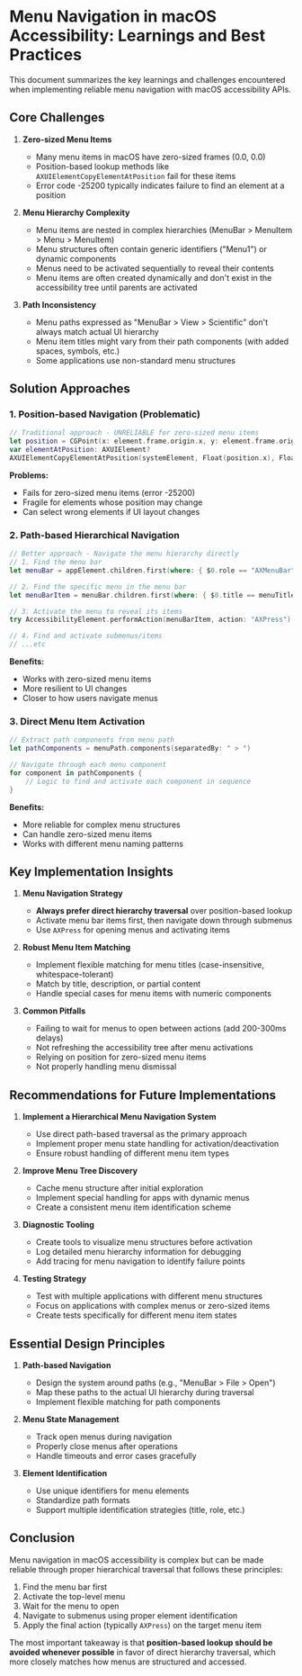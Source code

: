 # Menu Navigation in macOS Accessibility: Learnings and Best Practices

This document summarizes the key learnings and challenges encountered when implementing reliable menu navigation with macOS accessibility APIs.

## Core Challenges

1. **Zero-sized Menu Items**
   - Many menu items in macOS have zero-sized frames (0.0, 0.0)
   - Position-based lookup methods like `AXUIElementCopyElementAtPosition` fail for these items
   - Error code -25200 typically indicates failure to find an element at a position

2. **Menu Hierarchy Complexity**
   - Menu items are nested in complex hierarchies (MenuBar > MenuItem > Menu > MenuItem)
   - Menu structures often contain generic identifiers ("Menu1") or dynamic components
   - Menus need to be activated sequentially to reveal their contents
   - Menu items are often created dynamically and don't exist in the accessibility tree until parents are activated

3. **Path Inconsistency**
   - Menu paths expressed as "MenuBar > View > Scientific" don't always match actual UI hierarchy
   - Menu item titles might vary from their path components (with added spaces, symbols, etc.)
   - Some applications use non-standard menu structures

## Solution Approaches

### 1. Position-based Navigation (Problematic)

```swift
// Traditional approach - UNRELIABLE for zero-sized menu items
let position = CGPoint(x: element.frame.origin.x, y: element.frame.origin.y)
var elementAtPosition: AXUIElement?
AXUIElementCopyElementAtPosition(systemElement, Float(position.x), Float(position.y), &elementAtPosition)
```

**Problems:**
- Fails for zero-sized menu items (error -25200)
- Fragile for elements whose position may change
- Can select wrong elements if UI layout changes

### 2. Path-based Hierarchical Navigation

```swift
// Better approach - Navigate the menu hierarchy directly
// 1. Find the menu bar
let menuBar = appElement.children.first(where: { $0.role == "AXMenuBar" })

// 2. Find the specific menu in the menu bar
let menuBarItem = menuBar.children.first(where: { $0.title == menuTitle })

// 3. Activate the menu to reveal its items
try AccessibilityElement.performAction(menuBarItem, action: "AXPress")

// 4. Find and activate submenus/items
// ...etc
```

**Benefits:**
- Works with zero-sized menu items
- More resilient to UI changes
- Closer to how users navigate menus

### 3. Direct Menu Item Activation

```swift
// Extract path components from menu path
let pathComponents = menuPath.components(separatedBy: " > ")

// Navigate through each menu component
for component in pathComponents {
    // Logic to find and activate each component in sequence
}
```

**Benefits:**
- More reliable for complex menu structures
- Can handle zero-sized menu items
- Works with different menu naming patterns

## Key Implementation Insights

1. **Menu Navigation Strategy**
   - **Always prefer direct hierarchy traversal** over position-based lookup
   - Activate menu bar items first, then navigate down through submenus
   - Use `AXPress` for opening menus and activating items

2. **Robust Menu Item Matching**
   - Implement flexible matching for menu titles (case-insensitive, whitespace-tolerant)
   - Match by title, description, or partial content
   - Handle special cases for menu items with numeric components

3. **Common Pitfalls**
   - Failing to wait for menus to open between actions (add 200-300ms delays)
   - Not refreshing the accessibility tree after menu activations
   - Relying on position for zero-sized menu items
   - Not properly handling menu dismissal

## Recommendations for Future Implementations

1. **Implement a Hierarchical Menu Navigation System**
   - Use direct path-based traversal as the primary approach
   - Implement proper menu state handling for activation/deactivation
   - Ensure robust handling of different menu item types

2. **Improve Menu Tree Discovery**
   - Cache menu structure after initial exploration
   - Implement special handling for apps with dynamic menus
   - Create a consistent menu item identification scheme

3. **Diagnostic Tooling**
   - Create tools to visualize menu structures before activation
   - Log detailed menu hierarchy information for debugging
   - Add tracing for menu navigation to identify failure points

4. **Testing Strategy**
   - Test with multiple applications with different menu structures
   - Focus on applications with complex menus or zero-sized items
   - Create tests specifically for different menu item states

## Essential Design Principles

1. **Path-based Navigation**
   - Design the system around paths (e.g., "MenuBar > File > Open")
   - Map these paths to the actual UI hierarchy during traversal
   - Implement flexible matching for path components

2. **Menu State Management**
   - Track open menus during navigation
   - Properly close menus after operations
   - Handle timeouts and error cases gracefully

3. **Element Identification**
   - Use unique identifiers for menu elements
   - Standardize path formats
   - Support multiple identification strategies (title, role, etc.)

## Conclusion

Menu navigation in macOS accessibility is complex but can be made reliable through proper hierarchical traversal that follows these principles:

1. Find the menu bar first
2. Activate the top-level menu
3. Wait for the menu to open
4. Navigate to submenus using proper element identification
5. Apply the final action (typically `AXPress`) on the target menu item

The most important takeaway is that **position-based lookup should be avoided whenever possible** in favor of direct hierarchy traversal, which more closely matches how menus are structured and accessed.